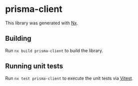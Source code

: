 # prisma-client

This library was generated with [Nx](https://nx.dev).

## Building

Run `nx build prisma-client` to build the library.

## Running unit tests

Run `nx test prisma-client` to execute the unit tests via [Vitest](https://vitest.dev/).
